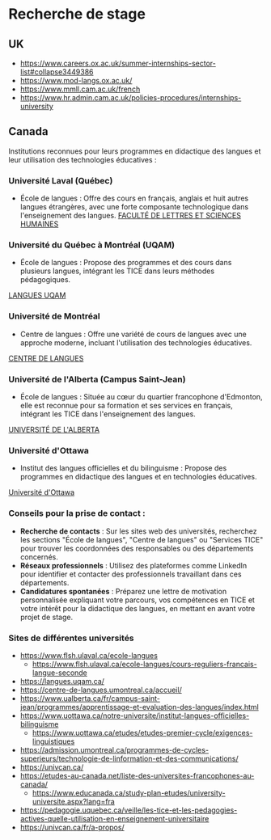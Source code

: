 # Recherche de stage

## UK
- https://www.careers.ox.ac.uk/summer-internships-sector-list#collapse3449386
- https://www.mod-langs.ox.ac.uk/
- https://www.mmll.cam.ac.uk/french
- https://www.hr.admin.cam.ac.uk/policies-procedures/internships-university

## Canada


Institutions reconnues pour leurs programmes en didactique des langues et leur utilisation des technologies éducatives :

### Université Laval (Québec)

- École de langues : Offre des cours en français, anglais et huit autres langues étrangères, avec une forte composante technologique dans l'enseignement des langues. 
  [FACULTÉ DE LETTRES ET SCIENCES HUMAINES](https://www.flsh.ulaval.ca/ecole-langues)


### Université du Québec à Montréal (UQAM)

- École de langues : Propose des programmes et des cours dans plusieurs langues, intégrant les TICE dans leurs méthodes pédagogiques. 

[LANGUES UQAM](https://langues.uqam.ca/)

### Université de Montréal

- Centre de langues : Offre une variété de cours de langues avec une approche moderne, incluant l'utilisation des technologies éducatives. 

[CENTRE DE LANGUES](https://centre-de-langues.umontreal.ca/accueil/)

### Université de l'Alberta (Campus Saint-Jean)

- École de langues : Située au cœur du quartier francophone d'Edmonton, elle est reconnue pour sa formation et ses services en français, intégrant les TICE dans l'enseignement des langues. 

[UNIVERSITÉ DE L'ALBERTA](https://www.ualberta.ca/fr/campus-saint-jean/programmes/apprentissage-et-evaluation-des-langues/index.html)

### Université d'Ottawa

- Institut des langues officielles et du bilinguisme : Propose des programmes en didactique des langues et en technologies éducatives.

[Université d'Ottawa](https://www.uottawa.ca/notre-universite/institut-langues-officielles-bilinguisme)

### Conseils pour la prise de contact :

- **Recherche de contacts** : Sur les sites web des universités, recherchez les sections "École de langues", "Centre de langues" ou "Services TICE" pour trouver les coordonnées des responsables ou des départements concernés.
- **Réseaux professionnels** : Utilisez des plateformes comme LinkedIn pour identifier et contacter des professionnels travaillant dans ces départements.
- **Candidatures spontanées** : Préparez une lettre de motivation personnalisée expliquant votre parcours, vos compétences en TICE et votre intérêt pour la didactique des langues, en mettant en avant votre projet de stage.

### Sites de différentes universités
- https://www.flsh.ulaval.ca/ecole-langues
  - https://www.flsh.ulaval.ca/ecole-langues/cours-reguliers-francais-langue-seconde
- https://langues.uqam.ca/
- https://centre-de-langues.umontreal.ca/accueil/
- https://www.ualberta.ca/fr/campus-saint-jean/programmes/apprentissage-et-evaluation-des-langues/index.html
- https://www.uottawa.ca/notre-universite/institut-langues-officielles-bilinguisme
  - https://www.uottawa.ca/etudes/etudes-premier-cycle/exigences-linguistiques
- https://admission.umontreal.ca/programmes-de-cycles-superieurs/technologie-de-linformation-et-des-communications/
- https://univcan.ca/
- https://etudes-au-canada.net/liste-des-universites-francophones-au-canada/
  - https://www.educanada.ca/study-plan-etudes/university-universite.aspx?lang=fra
- https://pedagogie.uquebec.ca/veille/les-tice-et-les-pedagogies-actives-quelle-utilisation-en-enseignement-universitaire
- https://univcan.ca/fr/a-propos/

